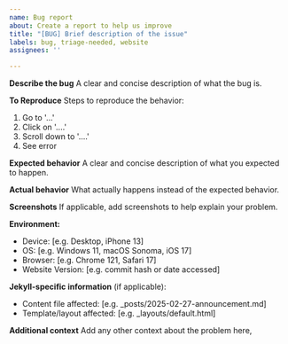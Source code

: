 ```yaml
---
name: Bug report
about: Create a report to help us improve
title: "[BUG] Brief description of the issue"
labels: bug, triage-needed, website
assignees: ''

---
```


**Describe the bug**
A clear and concise description of what the bug is.

**To Reproduce**
Steps to reproduce the behavior:
1. Go to '...'
2. Click on '....'
3. Scroll down to '....'
4. See error

**Expected behavior**
A clear and concise description of what you expected to happen.

**Actual behavior**
What actually happens instead of the expected behavior.

**Screenshots**
If applicable, add screenshots to help explain your problem.

**Environment:**
 - Device: [e.g. Desktop, iPhone 13]
 - OS: [e.g. Windows 11, macOS Sonoma, iOS 17]
 - Browser: [e.g. Chrome 121, Safari 17]
 - Website Version: [e.g. commit hash or date accessed]

**Jekyll-specific information** (if applicable):
- Content file affected: [e.g. _posts/2025-02-27-announcement.md]
- Template/layout affected: [e.g. _layouts/default.html]

**Additional context**
Add any other context about the problem here,
